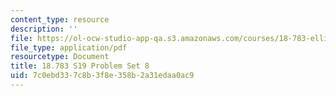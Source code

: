 ```yaml
---
content_type: resource
description: ''
file: https://ol-ocw-studio-app-qa.s3.amazonaws.com/courses/18-783-elliptic-curves-spring-2019/7c0ebd337c8b3f8e358b2a31edaa0ac9_MIT18_783S19_pset8.pdf
file_type: application/pdf
resourcetype: Document
title: 18.783 S19 Problem Set 8
uid: 7c0ebd33-7c8b-3f8e-358b-2a31edaa0ac9
---
```

